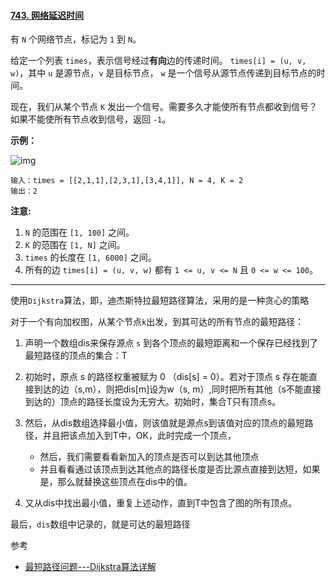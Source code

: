 #### [743. 网络延迟时间](https://leetcode-cn.com/problems/network-delay-time/)

有 `N` 个网络节点，标记为 `1` 到 `N`。

给定一个列表 `times`，表示信号经过**有向**边的传递时间。 `times[i] = (u, v, w)`，其中 `u` 是源节点，`v` 是目标节点， `w` 是一个信号从源节点传递到目标节点的时间。

现在，我们从某个节点 `K` 发出一个信号。需要多久才能使所有节点都收到信号？如果不能使所有节点收到信号，返回 `-1`。

**示例：**

![img](https://assets.leetcode.com/uploads/2019/05/23/931_example_1.png)

```
输入：times = [[2,1,1],[2,3,1],[3,4,1]], N = 4, K = 2
输出：2
```

**注意:**

1. `N` 的范围在 `[1, 100]` 之间。
2. `K` 的范围在 `[1, N]` 之间。
3. `times` 的长度在 `[1, 6000]` 之间。
4. 所有的边 `times[i] = (u, v, w)` 都有 `1 <= u, v <= N` 且 `0 <= w <= 100`。

---

使用`Dijkstra`算法，即，迪杰斯特拉最短路径算法，采用的是一种贪心的策略

对于一个有向加权图，从某个节点`k`出发，到其可达的所有节点的最短路径：

1. 声明一个数组dis来保存源点 `s` 到各个顶点的最短距离和一个保存已经找到了最短路径的顶点的集合：T

2. 初始时，原点 s 的路径权重被赋为 0 （dis[s] = 0）。若对于顶点 s 存在能直接到达的边（s,m），则把dis[m]设为w（s, m）,同时把所有其他（s不能直接到达的）顶点的路径长度设为无穷大。初始时，集合T只有顶点s。
3. 然后，从dis数组选择最小值，则该值就是源点s到该值对应的顶点的最短路径，并且把该点加入到T中，OK，此时完成一个顶点，
   - 然后，我们需要看看新加入的顶点是否可以到达其他顶点
   - 并且看看通过该顶点到达其他点的路径长度是否比源点直接到达短，如果是，那么就替换这些顶点在dis中的值。
4. 又从dis中找出最小值，重复上述动作，直到T中包含了图的所有顶点。

最后，`dis`数组中记录的，就是可达的最短路径

参考

- [最短路径问题---Dijkstra算法详解](https://blog.csdn.net/qq_35644234/article/details/60870719)



